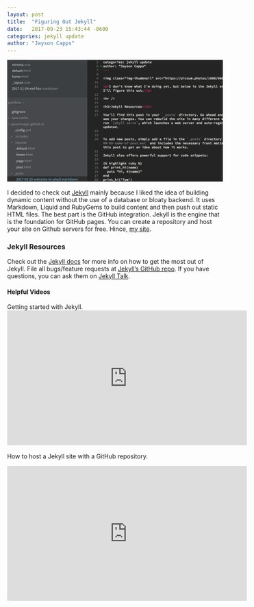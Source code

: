 ```yaml
---
layout: post
title:  "Figuring Out Jekyll"
date:   2017-09-23 15:43:44 -0600
categories: jekyll update
author: "Jayson Capps"
---
```


<img class="img-thumbnail" src="/assets/img/blog/figuring-out-jekyll-screenshot.png" />

I decided to check out [Jekyll][jekyll-main] mainly because I liked the idea of building dynamic content without the use of a database or bloaty backend. It uses Markdown, Liquid and RubyGems to build content and then push out static HTML files. The best part is the GitHub integration. Jekyll is the engine that is the foundation for GitHub pages. You can create a repository and host your site on Github servers for free. Hince, [my site][jayson-capps-site].


<h3>Jekyll Resources</h3>

Check out the [Jekyll docs][jekyll-docs] for more info on how to get the most out of Jekyll. File all bugs/feature requests at [Jekyll’s GitHub repo][jekyll-gh]. If you have questions, you can ask them on [Jekyll Talk][jekyll-talk].

[jekyll-docs]: https://jekyllrb.com/docs/home
[jekyll-gh]:   https://github.com/jekyll/jekyll
[jekyll-talk]: https://talk.jekyllrb.com/
[jekyll-main]: https://jekyllrb.com/
[jayson-capps-site]: https://jaysoncapps.github.io/

<h4>Helpful Videos</h4>
Getting started with Jekyll.

<iframe width="560" height="315" src="https://www.youtube.com/embed/iWowJBRMtpc" frameborder="0" allowfullscreen></iframe>

How to host a Jekyll site with a GitHub repository.

<iframe width="560" height="315" src="https://www.youtube.com/embed/nN6QuNqmAwk" frameborder="0" allowfullscreen></iframe>

<!--
You’ll find this post in your `_posts` directory. Go ahead and edit it and re-build the site to see your changes. You can rebuild the site in many different ways, but the most common way is to run `jekyll serve`, which launches a web server and auto-regenerates your site when a file is updated.


To add new posts, simply add a file in the `_posts` directory that follows the convention `YYYY-MM-DD-name-of-post.ext` and includes the necessary front matter. Take a look at the source for this post to get an idea about how it works.

Jekyll also offers powerful support for code snippets:

{% highlight ruby %}
def print_hi(name)
  puts "Hi, #{name}"
end
print_hi('Tom')
#=> prints 'Hi, Tom' to STDOUT.
{% endhighlight %}
-->

